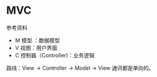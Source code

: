 # MVC


参考资料
<!-- <iframe  style="border:unset; height:500px; width:100%" src="http://www.ruanyifeng.com/blog/2015/02/mvcmvp_mvvm.html?spm=ata.21736010.0.0.78d05730XSJL1U"></iframe> -->



* M 模型 ：数据模型
* V 视图：用户界面
* C 控制器（Controller)：业务逻辑


路线：View -> Controller -> Model -> View
通讯都是单向的。